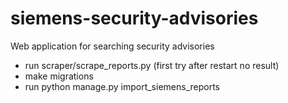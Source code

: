 # siemens-security-advisories
Web application for searching security advisories

* run scraper/scrape_reports.py (first try after restart no result)
* make migrations
* run python manage.py import_siemens_reports

